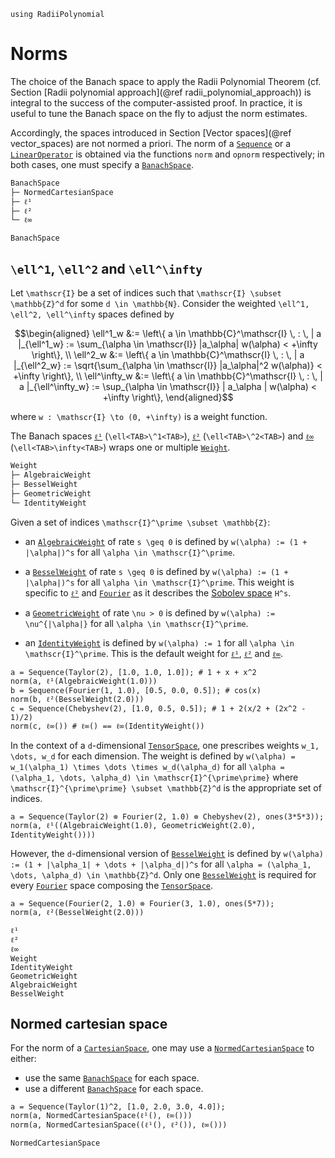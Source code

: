 ```@setup norms
using RadiiPolynomial
```

# Norms

The choice of the Banach space to apply the Radii Polynomial Theorem (cf. Section [Radii polynomial approach](@ref radii_polynomial_approach)) is integral to the success of the computer-assisted proof. In practice, it is useful to tune the Banach space on the fly to adjust the norm estimates.

Accordingly, the spaces introduced in Section [Vector spaces](@ref vector_spaces) are not normed a priori. The norm of a [`Sequence`](@ref) or a [`LinearOperator`](@ref) is obtained via the functions `norm` and `opnorm` respectively; in both cases, one must specify a [`BanachSpace`](@ref).

```julia
BanachSpace
├─ NormedCartesianSpace
├─ ℓ¹
├─ ℓ²
└─ ℓ∞
```

```@docs
BanachSpace
```

## ``\ell^1``, ``\ell^2`` and ``\ell^\infty``

Let ``\mathscr{I}`` be a set of indices such that ``\mathscr{I} \subset \mathbb{Z}^d`` for some ``d \in \mathbb{N}``. Consider the weighted ``\ell^1, \ell^2, \ell^\infty`` spaces defined by

```math
\begin{aligned}
\ell^1_w &:= \left\{ a \in \mathbb{C}^\mathscr{I} \, : \, | a |_{\ell^1_w} := \sum_{\alpha \in \mathscr{I}} |a_\alpha| w(\alpha) < +\infty \right\}, \\
\ell^2_w &:= \left\{ a \in \mathbb{C}^\mathscr{I} \, : \, | a |_{\ell^2_w} := \sqrt{\sum_{\alpha \in \mathscr{I}} |a_\alpha|^2 w(\alpha)} < +\infty \right\}, \\
\ell^\infty_w &:= \left\{ a \in \mathbb{C}^\mathscr{I} \, : \, | a |_{\ell^\infty_w} := \sup_{\alpha \in \mathscr{I}} | a_\alpha | w(\alpha) < +\infty \right\},
\end{aligned}
```

where ``w : \mathscr{I} \to (0, +\infty)`` is a weight function.

The Banach spaces [`ℓ¹`](@ref) (`\ell<TAB>\^1<TAB>`), [`ℓ²`](@ref) (`\ell<TAB>\^2<TAB>`) and [`ℓ∞`](@ref) (`\ell<TAB>\infty<TAB>`) wraps one or multiple [`Weight`](@ref).

```julia
Weight
├─ AlgebraicWeight
├─ BesselWeight
├─ GeometricWeight
└─ IdentityWeight
```

Given a set of indices ``\mathscr{I}^\prime \subset \mathbb{Z}``:

- an [`AlgebraicWeight`](@ref) of rate ``s \geq 0`` is defined by ``w(\alpha) := (1 + |\alpha|)^s`` for all ``\alpha \in \mathscr{I}^\prime``.

- a [`BesselWeight`](@ref) of rate ``s \geq 0`` is defined by ``w(\alpha) := (1 + |\alpha|)^s`` for all ``\alpha \in \mathscr{I}^\prime``. This weight is specific to [`ℓ²`](@ref) and [`Fourier`](@ref) as it describes the [Sobolev space](https://en.wikipedia.org/wiki/Sobolev_space) ``H^s``.

- a [`GeometricWeight`](@ref) of rate ``\nu > 0`` is defined by ``w(\alpha) := \nu^{|\alpha|}`` for all ``\alpha \in \mathscr{I}^\prime``.

- an [`IdentityWeight`](@ref) is defined by ``w(\alpha) := 1`` for all ``\alpha \in \mathscr{I}^\prime``. This is the default weight for [`ℓ¹`](@ref), [`ℓ²`](@ref) and [`ℓ∞`](@ref).

```@repl norms
a = Sequence(Taylor(2), [1.0, 1.0, 1.0]); # 1 + x + x^2
norm(a, ℓ¹(AlgebraicWeight(1.0)))
b = Sequence(Fourier(1, 1.0), [0.5, 0.0, 0.5]); # cos(x)
norm(b, ℓ²(BesselWeight(2.0)))
c = Sequence(Chebyshev(2), [1.0, 0.5, 0.5]); # 1 + 2(x/2 + (2x^2 - 1)/2)
norm(c, ℓ∞()) # ℓ∞() == ℓ∞(IdentityWeight())
```

In the context of a ``d``-dimensional [`TensorSpace`](@ref), one prescribes weights ``w_1, \dots, w_d`` for each dimension. The weight is defined by ``w(\alpha) = w_1(\alpha_1) \times \dots \times w_d(\alpha_d)`` for all ``\alpha = (\alpha_1, \dots, \alpha_d) \in \mathscr{I}^{\prime\prime}`` where ``\mathscr{I}^{\prime\prime} \subset \mathbb{Z}^d`` is the appropriate set of indices.

```@repl norms
a = Sequence(Taylor(2) ⊗ Fourier(2, 1.0) ⊗ Chebyshev(2), ones(3*5*3));
norm(a, ℓ¹((AlgebraicWeight(1.0), GeometricWeight(2.0), IdentityWeight())))
```

However, the ``d``-dimensional version of [`BesselWeight`](@ref) is defined by ``w(\alpha) := (1 + |\alpha_1| + \dots + |\alpha_d|)^s`` for all ``\alpha = (\alpha_1, \dots, \alpha_d) \in \mathbb{Z}^d``. Only one [`BesselWeight`](@ref) is required for every [`Fourier`](@ref) space composing the [`TensorSpace`](@ref).

```@repl norms
a = Sequence(Fourier(2, 1.0) ⊗ Fourier(3, 1.0), ones(5*7));
norm(a, ℓ²(BesselWeight(2.0)))
```

```@docs
ℓ¹
ℓ²
ℓ∞
Weight
IdentityWeight
GeometricWeight
AlgebraicWeight
BesselWeight
```

## Normed cartesian space

For the norm of a [`CartesianSpace`](@ref), one may use a [`NormedCartesianSpace`](@ref) to either:
- use the same [`BanachSpace`](@ref) for each space.
- use a different [`BanachSpace`](@ref) for each space.

```@repl norms
a = Sequence(Taylor(1)^2, [1.0, 2.0, 3.0, 4.0]);
norm(a, NormedCartesianSpace(ℓ¹(), ℓ∞()))
norm(a, NormedCartesianSpace((ℓ¹(), ℓ²()), ℓ∞()))
```

```@docs
NormedCartesianSpace
```
